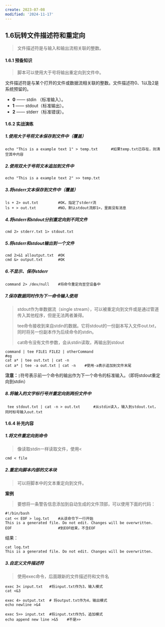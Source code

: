 ```yaml
---
create: 2023-07-08
modified: '2024-11-17'
---
```


## 1.6玩转文件描述符和重定向

> 文件描述符是与输入和输出流相关联的整数。

#### 1.6.1 预备知识

> 脚本可以使用大于号将输出重定向到文件中。

文件描述符是与某个打开的文件或数据流相关联的整数。文件描述符0、1以及2是系统预留的。

* **0** —— stdin （标准输入）。
* **1** —— stdout（标准输出）。
* **2** —— stderr（标准错误）。

#### 1.6.2 实战演练

##### 1.使用大于号将文本保存到文件中（覆盖）

```shell
echo "This is a example text 1" > temp.txt		#如果temp.txt已存在，则清空其中内容
```

##### 2.使用双大于号将文本追加到文件中

```shell
echo "This is a example text 2" >> temp.txt
```

##### 3.将stderr文本保存到文件中（覆盖）

```shell
ls + 2> out.txt			#OK，指定了stderr流
ls + > out.txt			#NO，默认stdout流即1>，里面没有消息
```

##### 4.将stderr和stdout分别重定向到不同文件

```shell
cmd 2> stderr.txt 1> stdout.txt
```

##### 5.将stderr和stdout输出到一个文件

```shell
cmd 2>&1 alloutput.txt	#OK
cmd &> output.txt		#OK
```

##### 6.不显示、保存stderr

```shell
command 2> /dev/null	#将命令重定向至空设备中
```

##### 7.保存数据同时作为下一命令输入使用

>stdout作为单数据流（single stream），可以被重定向到文件或是通过管道传入其他程序，但是无法两者兼得。
>
>tee命令接收到来自stdin的数据。它将stdout的一份副本写入文件out.txt，同时将另一份副本作为后续命令的stdin。
>
>cat命令没有文件参数，会从stdin读取，再输出到stdout

```shell
command | tee FILE1 FILE2 | otherCommand
#eg
cat a* | tee out.txt | cat -n
cat a* | tee -a out.txt | cat -n	#使用-a表示追加到文件末尾
```

**注意：**`|`符号表示前一个命令的输出作为下一个命令的标准输入。（即将stdout重定向到stdin）

##### 8.将输入的文字标行号并重定向到两份文件中

```shell
 tee stdout.txt | cat -n > out.txt 		#从stdin读入，输入到stdout.txt，同时标号输入out.txt
```

#### 1.6.4 补充内容

##### 1.将文件重定向到命令

> 像读取stdin一样读取文件，使用<

```shell
cmd < file
```

##### 2.重定向脚本内部的文本块

> 可以将脚本中的文本重定向到文件。

**案例**

>要想将一条警告信息添加到自动生成的文件顶部，可以使用下面的代码： 

```shell
#!/bin/bash 
cat << EOF > log.txt 	#从该命令下一行开始
This is a generated file. Do not edit. Changes will be overwritten. 
EOF						#到EOF结束，不含EOF
```

结果：

```shell
cat log.txt
This is a generated file. Do not edit. Changes will be overwritten. 
```

##### 3.自定义文件描述符

> 使用exec命令，后面跟新的文件描述符和文件名

```shell
exec 3< input.txt	#将input.txt作为3，输入模式
cat <&3

exec 4> output.txt	# 将output.txt作为4，输出模式
echo newline >&4

exec 5>> input.txt	#将input.txt作为5，追加模式
echo append new line >&5	#不是>>
```